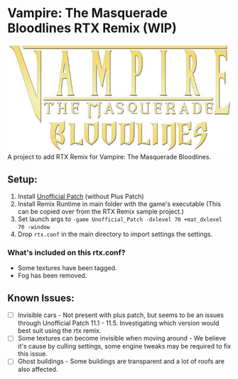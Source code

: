 # Vampire: The Masquerade Bloodlines RTX Remix (WIP)

![VTMB Logo](vtmb-logo.png "VTMB Logo")
A project to add RTX Remix for Vampire: The Masquerade Bloodlines.

## Setup:

1. Install [Unofficial Patch](https://www.moddb.com/mods/vtmb-unofficial-patch/downloads) (without Plus Patch)
2. Install Remix Runtime in main folder with the game's executable (This can be copied over from the RTX Remix sample project.)
3. Set launch args to `-game Unofficial_Patch -dxlevel 70 +mat_dxlevel 70 -window`
4. Drop `rtx.conf` in the main directory to import settings the settings.

### What's included on this rtx.conf?

- Some textures have been tagged.
- Fog has been removed.

## Known Issues:

- [ ] Invisible cars - Not present with plus patch, but seems to be an issues through Unofficial Patch 11.1 - 11.5. Investigating which version would best suit using the rtx remix.
- [ ] Some textures can become invisible when moving around - We believe it's cause by culling settings, some engine tweaks may be required to fix this issue.
- [ ] Ghost buildings - Some buildings are transparent and a lot of roofs are also affected.
